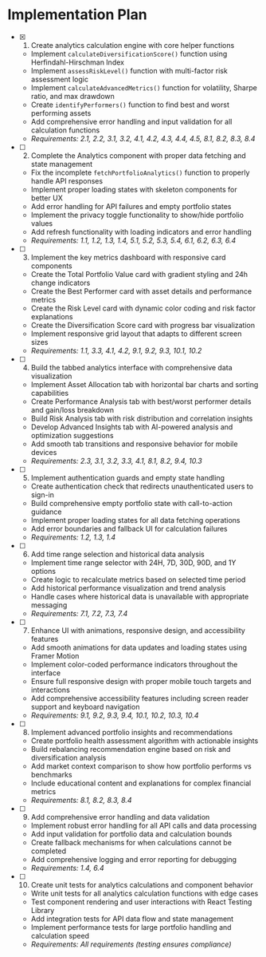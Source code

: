 # Implementation Plan

- [x] 1. Create analytics calculation engine with core helper functions





  - Implement `calculateDiversificationScore()` function using Herfindahl-Hirschman Index
  - Implement `assessRiskLevel()` function with multi-factor risk assessment logic
  - Implement `calculateAdvancedMetrics()` function for volatility, Sharpe ratio, and max drawdown
  - Create `identifyPerformers()` function to find best and worst performing assets
  - Add comprehensive error handling and input validation for all calculation functions
  - _Requirements: 2.1, 2.2, 3.1, 3.2, 4.1, 4.2, 4.3, 4.4, 4.5, 8.1, 8.2, 8.3, 8.4_

- [ ] 2. Complete the Analytics component with proper data fetching and state management
  - Fix the incomplete `fetchPortfolioAnalytics()` function to properly handle API responses
  - Implement proper loading states with skeleton components for better UX
  - Add error handling for API failures and empty portfolio states
  - Implement the privacy toggle functionality to show/hide portfolio values
  - Add refresh functionality with loading indicators and error handling
  - _Requirements: 1.1, 1.2, 1.3, 1.4, 5.1, 5.2, 5.3, 5.4, 6.1, 6.2, 6.3, 6.4_

- [ ] 3. Implement the key metrics dashboard with responsive card components
  - Create the Total Portfolio Value card with gradient styling and 24h change indicators
  - Create the Best Performer card with asset details and performance metrics
  - Create the Risk Level card with dynamic color coding and risk factor explanations
  - Create the Diversification Score card with progress bar visualization
  - Implement responsive grid layout that adapts to different screen sizes
  - _Requirements: 1.1, 3.3, 4.1, 4.2, 9.1, 9.2, 9.3, 10.1, 10.2_

- [ ] 4. Build the tabbed analytics interface with comprehensive data visualization
  - Implement Asset Allocation tab with horizontal bar charts and sorting capabilities
  - Create Performance Analysis tab with best/worst performer details and gain/loss breakdown
  - Build Risk Analysis tab with risk distribution and correlation insights
  - Develop Advanced Insights tab with AI-powered analysis and optimization suggestions
  - Add smooth tab transitions and responsive behavior for mobile devices
  - _Requirements: 2.3, 3.1, 3.2, 3.3, 4.1, 8.1, 8.2, 9.4, 10.3_

- [ ] 5. Implement authentication guards and empty state handling
  - Create authentication check that redirects unauthenticated users to sign-in
  - Build comprehensive empty portfolio state with call-to-action guidance
  - Implement proper loading states for all data fetching operations
  - Add error boundaries and fallback UI for calculation failures
  - _Requirements: 1.2, 1.3, 1.4_

- [ ] 6. Add time range selection and historical data analysis
  - Implement time range selector with 24H, 7D, 30D, 90D, and 1Y options
  - Create logic to recalculate metrics based on selected time period
  - Add historical performance visualization and trend analysis
  - Handle cases where historical data is unavailable with appropriate messaging
  - _Requirements: 7.1, 7.2, 7.3, 7.4_

- [ ] 7. Enhance UI with animations, responsive design, and accessibility features
  - Add smooth animations for data updates and loading states using Framer Motion
  - Implement color-coded performance indicators throughout the interface
  - Ensure full responsive design with proper mobile touch targets and interactions
  - Add comprehensive accessibility features including screen reader support and keyboard navigation
  - _Requirements: 9.1, 9.2, 9.3, 9.4, 10.1, 10.2, 10.3, 10.4_

- [ ] 8. Implement advanced portfolio insights and recommendations
  - Create portfolio health assessment algorithm with actionable insights
  - Build rebalancing recommendation engine based on risk and diversification analysis
  - Add market context comparison to show how portfolio performs vs benchmarks
  - Include educational content and explanations for complex financial metrics
  - _Requirements: 8.1, 8.2, 8.3, 8.4_

- [ ] 9. Add comprehensive error handling and data validation
  - Implement robust error handling for all API calls and data processing
  - Add input validation for portfolio data and calculation bounds
  - Create fallback mechanisms for when calculations cannot be completed
  - Add comprehensive logging and error reporting for debugging
  - _Requirements: 1.4, 6.4_

- [ ] 10. Create unit tests for analytics calculations and component behavior
  - Write unit tests for all analytics calculation functions with edge cases
  - Test component rendering and user interactions with React Testing Library
  - Add integration tests for API data flow and state management
  - Implement performance tests for large portfolio handling and calculation speed
  - _Requirements: All requirements (testing ensures compliance)_